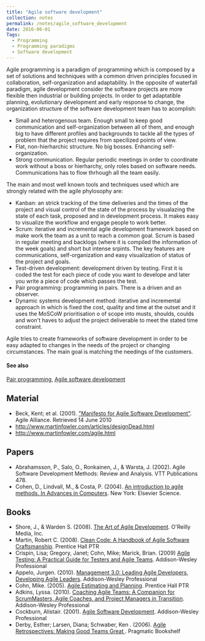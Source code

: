 ```yaml
---
title: "Agile software development"
collection: notes
permalink: /notes/agile_software_development
date: 2016-06-01
Tags:
  - Programming
  - Programming paradigms
  - Software development
---
```


Agile programming is a paradigm of programming which is composed by a set of solutions and techniques with a common driven principles focused in collaboration, self-organization and adaptability.
In the opposite of waterfall paradigm, agile development consider the software projects are more flexible then industrial or building projects. In order to get adaptatible planning, evolutionary development and early response to change, the organization structure of the software development team has to acomplish:
- Small and heterogenous team. Enough small to keep good communication and self-organization between all of them, and enough big to have different profiles and backgrounds to tackle all the types of problem that the project requires from specilized points of view.
- Flat, non-hierharchic structure. No big bosses. Enhancing self-organization.
- Strong communication. Regular periodic meetings in order to coordinate work without a boss or hierharchy, only roles based on software needs. Communications has to flow thrhough all the team easily.

The main and most well known tools and techniques used which are strongly related with the agile phylosophy are:
- Kanban: an strick tracking of the time deliveries and the times of the project and visual control of the state of the process by visualazing the state of each task, proposed and in development process. It makes easy to visualize the workflow and engage people to work better.
- Scrum: iterative and incremental agile development framework based on make work the team as a unit to reach a common goal. Scrum is based in regular meeting and backlogs (where it is compiled the information of the week goals) and short but intense srpints. The key features are communications, self-organization and easy visualization of status of the project and goals.
- Test-driven development: development driven by testing. First it is coded the test for each piece of code you want to develope and later you write a piece of code which passes the test.
- Pair programming: programming in pairs. There is a driven and an observer.
- Dynamic systems development method: iterative and incremental approach in which is fixed the cost, quality and time at the outset and it uses the MoSCoW prioritisation o of scope into musts, shoulds, coulds and won't haves to adjust the project deliverable to meet the stated time constraint.

Agile tries to create frameworks of software development in order to be easy adapted to changes in the needs of the project or changing circumstances. The main goal is matching the needings of the customers.


#### See also
[Pair programming](/notes/pair_programming), [Agile software development](/notes/agile_software_development)


## Material
* Beck, Kent; et al. (2001). ["Manifesto for Agile Software Development"](http://agilemanifesto.org/). Agile Alliance. Retrieved 14 June 2010
* http://www.martinfowler.com/articles/designDead.html
* http://www.martinfowler.com/agile.html


## Papers
* Abrahamsson, P., Salo, O., Ronkainen, J., & Warsta, J. (2002). Agile Software Development Methods: Review and Analysis. VTT Publications 478.
* Cohen, D., Lindvall, M., & Costa, P. (2004). [An introduction to agile methods. In Advances in Computers](http://robertfeldt.net/courses/agile/cohen_2004_intro_to_agile_methods.pdf). New York: Elsevier Science.


## Books
* Shore, J., & Warden S. (2008). [The Art of Agile Development](https://www.goodreads.com/book/show/1654215.The_Art_of_Agile_Development). O'Reilly Media, Inc.
* Martin, Robert C. (2008). [Clean Code: A Handbook of Agile Software Craftsmanship](https://www.goodreads.com/book/show/3735293-clean-code). Prentice Hall PTR
* Crispin, Lisa; Gregory, Janet; Cohn, Mike; Marick, Brian. (2009) [Agile Testing: A Practical Guide for Testers and Agile Teams](https://www.goodreads.com/book/show/5341009-agile-testing). Addison-Wesley Professional
* Appelo, Jurgen. (2010). [Management 3.0: Leading Agile Developers, Developing Agile Leaders](https://www.goodreads.com/book/show/10210821-management-3-0). Addison-Wesley Professional
* Cohn, Mike. (2005). [Agile Estimating and Planning](https://www.goodreads.com/book/show/9267.Agile_Estimating_and_Planning). Prentice Hall PTR
* Adkins, Lyssa. (2010). [Coaching Agile Teams: A Companion for ScrumMasters, Agile Coaches, and Project Managers in Transition](https://www.goodreads.com/book/show/8337919-coaching-agile-teams). Addison-Wesley Professional
* Cockburn, Alistair. (2001). [Agile Software Development](https://www.goodreads.com/book/show/942577.Agile_Software_Development). Addison-Wesley Professional
* Derby, Esther; Larsen, Diana; Schwaber, Ken . (2006). [Agile Retrospectives: Making Good Teams Great ](https://www.goodreads.com/book/show/721338.Agile_Retrospectives). Pragmatic Bookshelf


